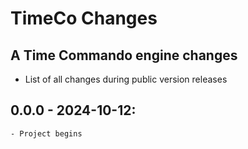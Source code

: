 # TimeCo Changes
## A Time Commando engine changes
- List of all changes during public version releases

## 0.0.0 - 2024-10-12:
	- Project begins
